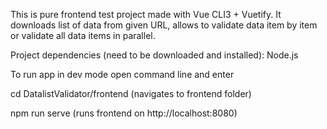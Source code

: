 This is pure frontend test project made with Vue CLI3 + Vuetify. It downloads list of data from given URL, allows to validate data item by item or validate all data items in parallel.


Project dependencies (need to be downloaded and installed): Node.js

To run app in dev mode open command line and enter 

cd DatalistValidator/frontend (navigates to frontend folder)

npm run serve (runs frontend on http://localhost:8080)
